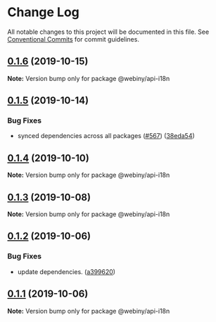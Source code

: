 # Change Log

All notable changes to this project will be documented in this file.
See [Conventional Commits](https://conventionalcommits.org) for commit guidelines.

## [0.1.6](https://github.com/webiny/webiny-js/compare/@webiny/api-i18n@0.1.5...@webiny/api-i18n@0.1.6) (2019-10-15)

**Note:** Version bump only for package @webiny/api-i18n





## [0.1.5](https://github.com/webiny/webiny-js/compare/@webiny/api-i18n@0.1.4...@webiny/api-i18n@0.1.5) (2019-10-14)


### Bug Fixes

* synced dependencies across all packages ([#567](https://github.com/webiny/webiny-js/issues/567)) ([38eda54](https://github.com/webiny/webiny-js/commit/38eda547bead6e8a2c46875730bbcd8f1227e475))





## [0.1.4](https://github.com/webiny/webiny-js/compare/@webiny/api-i18n@0.1.3...@webiny/api-i18n@0.1.4) (2019-10-10)

**Note:** Version bump only for package @webiny/api-i18n





## [0.1.3](https://github.com/webiny/webiny-js/compare/@webiny/api-i18n@0.1.2...@webiny/api-i18n@0.1.3) (2019-10-08)

**Note:** Version bump only for package @webiny/api-i18n





## [0.1.2](https://github.com/webiny/webiny-js/compare/@webiny/api-i18n@0.1.1...@webiny/api-i18n@0.1.2) (2019-10-06)


### Bug Fixes

* update dependencies. ([a399620](https://github.com/webiny/webiny-js/commit/a399620))





## [0.1.1](https://github.com/webiny/webiny-js/compare/@webiny/api-i18n@0.1.0...@webiny/api-i18n@0.1.1) (2019-10-06)

**Note:** Version bump only for package @webiny/api-i18n
